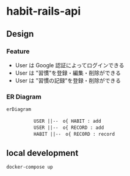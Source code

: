 # habit-rails-api

## Design

### Feature

* User は Google 認証によってログインできる
* User は "習慣"を登録・編集・削除ができる
* User は "習慣の記録"を登録・削除ができる

### ER Diagram

```mermaid
erDiagram

          USER ||--　o{ HABIT : add
          USER ||--　o{ RECORD : add
          HABIT ||--　o{ RECORD : record
```


## local development

```
docker-compose up
```
